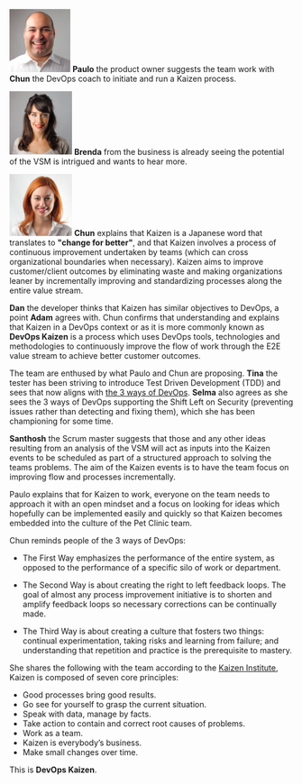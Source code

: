 ![paulo](../../assets/online-devops-dojo/welcome/paulo.png)   **Paulo** the product owner suggests the team work with **Chun** the DevOps coach to initiate and run a Kaizen process.  

![brenda](../../assets/online-devops-dojo/welcome/brenda.png)   **Brenda** from the business is already seeing the potential of the VSM is intrigued and wants to hear more.  

![chun](../../assets/online-devops-dojo/welcome/chun.png)  **Chun** explains that Kaizen is a Japanese word that translates to **"change for better"**, and that Kaizen involves a process of continuous improvement undertaken by teams (which can cross organizational boundaries when necessary). Kaizen aims to improve customer/client outcomes by eliminating waste and making organizations leaner by incrementally improving and standardizing processes along the entire value stream.  

**Dan** the developer thinks that Kaizen has similar objectives to DevOps, a point **Adam** agrees with. Chun confirms that understanding and explains that Kaizen in a DevOps context or as it is more commonly known as **DevOps Kaizen** is a process which uses DevOps tools, technologies and methodologies to continuously improve the flow of work through the E2E value stream to achieve better customer outcomes.

The team are enthused by what Paulo and Chun are proposing. **Tina** the tester has been striving to introduce Test Driven Development (TDD) and sees that now aligns with [the 3 ways of DevOps](https://itrevolution.com/the-three-ways-principles-underpinning-devops/). **Selma** also agrees as she sees the 3 ways of DevOps supporting the Shift Left on Security (preventing issues rather than detecting and fixing them), which she has been championing for some time.

**Santhosh** the Scrum master suggests that those and any other ideas resulting from an analysis of the VSM will act as inputs into the Kaizen events to be scheduled as part of a structured approach to solving the teams problems. The aim of the Kaizen events is to have the team focus on improving flow and processes incrementally.

Paulo explains that for Kaizen to work, everyone on the team needs to approach it with an open mindset and a focus on looking for ideas which hopefully can be implemented easily and quickly so that Kaizen becomes embedded into the culture of the Pet Clinic team.

Chun reminds people of the 3 ways of DevOps:

- The First Way emphasizes the performance of the entire system, as opposed to the performance of a specific silo of work or department.

- The Second Way is about creating the right to left feedback loops. The goal of almost any process improvement initiative is to shorten and amplify feedback loops so necessary corrections can be continually made.

- The Third Way is about creating a culture that fosters two things: continual experimentation, taking risks and learning from failure; and understanding that repetition and practice is the prerequisite to mastery.

She shares the following with the team according to the [Kaizen Institute](https://us.kaizen.com/), Kaizen is composed of seven core principles:

- Good processes bring good results.
- Go see for yourself to grasp the current situation.
- Speak with data, manage by facts.
- Take action to contain and correct root causes of problems.
- Work as a team.
- Kaizen is everybody’s business.
- Make small changes over time.

This is **DevOps Kaizen**.

